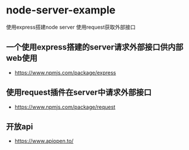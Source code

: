 # node-server-example
使用express搭建node server 使用request获取外部接口

## 一个使用express搭建的server请求外部接口供内部web使用
- https://www.npmjs.com/package/express

## 使用request插件在server中请求外部接口
- https://www.npmjs.com/package/request

## 开放api
- https://www.apiopen.to/